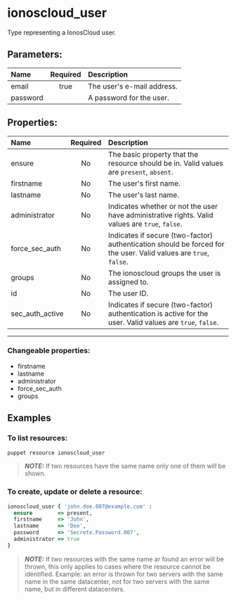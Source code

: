 # ionoscloud_user

Type representing a IonosCloud user.

## Parameters:

| Name | Required | Description |
| :--- | :-: | :--- |
| email | true | The user's e-mail address.   |
| password |  | A password for the user.   |

## Properties:

| Name | Required | Description |
| :--- | :-: | :--- |
| ensure | No | The basic property that the resource should be in.  Valid values are `present`, `absent`.  |
| firstname | No | The user's first name.   |
| lastname | No | The user's last name.   |
| administrator | No | Indicates whether or not the user have administrative rights.  Valid values are `true`, `false`.  |
| force_sec_auth | No | Indicates if secure (two-factor) authentication should be forced for the user.  Valid values are `true`, `false`.  |
| groups | No | The ionoscloud groups the user is assigned to.   |
| id | No | The user ID.   |
| sec_auth_active | No | Indicates if secure (two-factor) authentication is active for the user.  Valid values are `true`, `false`.  |
***


### Changeable properties:

* firstname
* lastname
* administrator
* force_sec_auth
* groups


## Examples

### To list resources:
```bash
puppet resource ionoscloud_user
```
> **_NOTE:_** If two resources have the same name only one of them will be shown.


### To create, update or delete a resource:

```ruby
ionoscloud_user { 'john.doe.007@example.com' :
  ensure        => present,
  firstname     => 'John',
  lastname      => 'Doe',
  password      => 'Secrete.Password.007',
  administrator => true
}

```
> **_NOTE:_** If two resources with the same name ar found an error will be thrown, this only applies to cases where the resource cannot be identified. Example: an error is thrown for two servers with the same name in the same datacenter, not for two servers with the same name, but in different datacenters.

